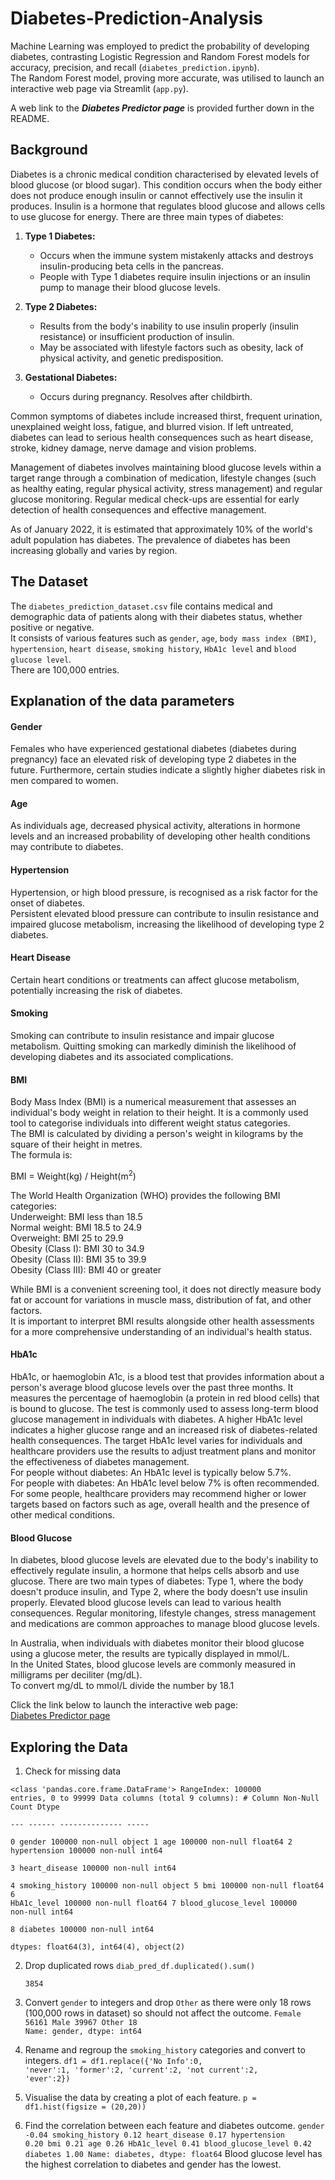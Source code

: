 # Diabetes-Prediction-Analysis

Machine Learning was employed to predict the probability of developing diabetes, contrasting Logistic Regression and Random Forest models for accuracy, precision, and recall (`diabetes_prediction.ipynb`).    
The Random Forest model, proving more accurate, was utilised to launch an interactive web page via Streamlit (`app.py`).  

A web link to the ***Diabetes Predictor page*** is provided further down in the README.

## Background
Diabetes is a chronic medical condition characterised by elevated levels of blood glucose (or blood sugar). This condition occurs when the body either does not produce enough insulin or cannot effectively use the insulin it produces. Insulin is a hormone that regulates blood glucose and allows cells to use glucose for energy. There are three main types of diabetes:

1. **Type 1 Diabetes:**
   - Occurs when the immune system mistakenly attacks and destroys insulin-producing beta cells in the pancreas.
   - People with Type 1 diabetes require insulin injections or an insulin pump to manage their blood glucose levels.

2. **Type 2 Diabetes:**
   - Results from the body's inability to use insulin properly (insulin resistance) or insufficient production of insulin.
   - May be associated with lifestyle factors such as obesity, lack of physical activity, and genetic predisposition.
   
3. **Gestational Diabetes:**
   - Occurs during pregnancy. Resolves after childbirth.

Common symptoms of diabetes include increased thirst, frequent urination, unexplained weight loss, fatigue, and blurred vision. If left untreated, diabetes can lead to serious health consequences such as heart disease, stroke, kidney damage, nerve damage and vision problems.

Management of diabetes involves maintaining blood glucose levels within a target range through a combination of medication, lifestyle changes (such as healthy eating, regular physical activity, stress management) and regular glucose monitoring. Regular medical check-ups are essential for early detection of health consequences and effective management.

As of January 2022, it is estimated that approximately 10% of the world's adult population has diabetes. The prevalence of diabetes has been increasing globally and varies by region.  

## The Dataset  
The `diabetes_prediction_dataset.csv` file contains medical and demographic data of patients along with their diabetes status, whether positive or negative.  
It consists of various features such as `gender`, `age`, `body mass index (BMI)`, `hypertension`, `heart disease`, `smoking history`, `HbA1c level` and `blood glucose level`.  
There are 100,000 entries.

## Explanation of the data parameters  
#### Gender  
Females who have experienced gestational diabetes (diabetes during pregnancy) face an elevated risk of developing type 2 diabetes in the future. Furthermore, certain studies indicate a slightly higher diabetes risk in men compared to women.  

#### Age  
As individuals age, decreased physical activity, alterations in hormone levels and an increased probability of developing other health conditions may contribute to diabetes.  

#### Hypertension
Hypertension, or high blood pressure, is recognised as a risk factor for the onset of diabetes.  
Persistent elevated blood pressure can contribute to insulin resistance and impaired glucose metabolism, increasing the likelihood of developing type 2 diabetes.  

#### Heart Disease  
Certain heart conditions or treatments can affect glucose metabolism, potentially increasing the risk of diabetes.  

#### Smoking  
Smoking can contribute to insulin resistance and impair glucose metabolism. Quitting smoking can markedly diminish the likelihood of developing diabetes and its associated complications.  

#### BMI  
Body Mass Index (BMI) is a numerical measurement that assesses an individual's body weight in relation to their height. It is a commonly used tool to categorise individuals into different weight status categories.  
The BMI is calculated by dividing a person's weight in kilograms by the square of their height in metres.  
The formula is:  

BMI = Weight(kg) / Height(m<sup>2</sup>)  

The World Health Organization (WHO) provides the following BMI categories:  
Underweight: BMI less than 18.5  
Normal weight: BMI 18.5 to 24.9  
Overweight: BMI 25 to 29.9  
Obesity (Class I): BMI 30 to 34.9  
Obesity (Class II): BMI 35 to 39.9  
Obesity (Class III): BMI 40 or greater  

While BMI is a convenient screening tool, it does not directly measure body fat or account for variations in muscle mass, distribution of fat, and other factors.  
It is important to interpret BMI results alongside other health assessments for a more comprehensive understanding of an individual's health status.  

#### HbA1c  
HbA1c, or haemoglobin A1c, is a blood test that provides information about a person's average blood glucose levels over the past three months. It measures the percentage of haemoglobin (a protein in red blood cells) that is bound to glucose. The test is commonly used to assess long-term blood glucose management in individuals with diabetes. A higher HbA1c level indicates a higher glucose range and an increased risk of diabetes-related health consequences. The target HbA1c level varies for individuals and healthcare providers use the results to adjust treatment plans and monitor the effectiveness of diabetes management.  
For people without diabetes: An HbA1c level is typically below 5.7%.  
For people with diabetes:  An HbA1c level below 7% is often recommended.  
For some people, healthcare providers may recommend higher or lower targets based on factors such as age, overall health and the presence of other medical conditions.

#### Blood Glucose  
In diabetes, blood glucose levels are elevated due to the body's inability to effectively regulate insulin, a hormone that helps cells absorb and use glucose. There are two main types of diabetes: Type 1, where the body doesn't produce insulin, and Type 2, where the body doesn't use insulin properly. Elevated blood glucose levels can lead to various health consequences. Regular monitoring, lifestyle changes, stress management and medications are common approaches to manage blood glucose levels.   

In Australia, when individuals with diabetes monitor their blood glucose using a glucose meter, the results are typically displayed in mmol/L.  
In the United States, blood glucose levels are commonly measured in milligrams per deciliter (mg/dL).  
To convert mg/dL to mmol/L divide the number by 18.1  

Click the link below to launch the interactive web page:  
[Diabetes Predictor page](https://diabetes-prediction-analysis-2023.streamlit.app/) 

## Exploring the Data  
1. Check for missing data

<code><class 'pandas.core.frame.DataFrame'>
      RangeIndex: 100000 entries, 0 to 99999
      Data columns (total 9 columns):
       #   Column               Non-Null Count   Dtype  
      ---  ------               --------------   -----  
       0   gender               100000 non-null  object 
       1   age                  100000 non-null  float64
       2   hypertension         100000 non-null  int64  
       3   heart_disease        100000 non-null  int64  
       4   smoking_history      100000 non-null  object 
       5   bmi                  100000 non-null  float64
       6   HbA1c_level          100000 non-null  float64
       7   blood_glucose_level  100000 non-null  int64  
       8   diabetes             100000 non-null  int64  
      dtypes: float64(3), int64(4), object(2)</code>

2. Drop duplicated rows
<code>diab_pred_df.duplicated().sum()  
      3854</code>  

3. Convert `gender` to integers and drop `Other` as there were only 18 rows (100,000 rows in dataset) so should not affect the outcome.
<code>Female    56161
      Male      39967
      Other        18
      Name: gender, dtype: int64</code>
    
4. Rename and regroup the `smoking_history` categories and convert to integers.
<code>df1 = df1.replace({'No Info':0, 'never':1, 'former':2, 'current':2, 'not current':2, 'ever':2})</code>

5. Visualise the data by creating a plot of each feature.
<code>p = df1.hist(figsize = (20,20))</code>

6. Find the correlation between each feature and diabetes outcome.
<code>gender                -0.04
      smoking_history        0.12
      heart_disease          0.17
      hypertension           0.20
      bmi                    0.21
      age                    0.26
      HbA1c_level            0.41
      blood_glucose_level    0.42
      diabetes               1.00
      Name: diabetes, dtype: float64</code>
Blood glucose level has the highest correlation to diabetes and gender has the lowest.








   


   
    

     
    
    


